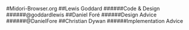 #Midori-Browser.org
##Lewis Goddard
######Code & Design
######@goddardlewis
##Daniel Foré
######Design Advice
######@DanielFore
##Christian Dywan
######Implementation Advice
